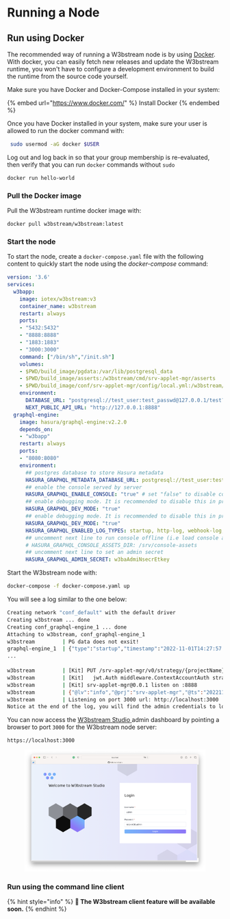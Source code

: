 # Running a Node

## Run using Docker

The recommended way of running a W3bstream node is by using [Docker](https://www.docker.com/). With docker, you can easily fetch new releases and update the W3bstream runtime, you won't have to configure a development environment to build the runtime from the source code yourself.

Make sure you have Docker and Docker-Compose installed in your system:

{% embed url="https://www.docker.com/" %}
Install Docker
{% endembed %}

Once you have Docker installed in your system, make sure your user is allowed to run the docker command with:

```bash
 sudo usermod -aG docker $USER
```

Log out and log back in so that your group membership is re-evaluated, then verify that you can run `docker` commands without `sudo`

```bash
docker run hello-world
```

### Pull the Docker image

Pull the W3bstream runtime docker image with:

```bash
docker pull w3bstream/w3bstream:latest
```

### Start the node

To start the node, create a `docker-compose.yaml` file with the following content to quickly start the node using the _docker-compose_ command:

```yaml
version: '3.6'
services:
  w3bapp:
    image: iotex/w3bstream:v3
    container_name: w3bstream
    restart: always
    ports:
    - "5432:5432"
    - "8888:8888"
    - "1883:1883"
    - "3000:3000"
    command: ["/bin/sh","/init.sh"]
    volumes:
    - $PWD/build_image/pgdata:/var/lib/postgresql_data
    - $PWD/build_image/asserts:/w3bstream/cmd/srv-applet-mgr/asserts
    - $PWD/build_image/conf/srv-applet-mgr/config/local.yml:/w3bstream/cmd/srv-applet-mgr/config/local.yml
    environment:
      DATABASE_URL: "postgresql://test_user:test_passwd@127.0.0.1/test?schema=applet_management"
      NEXT_PUBLIC_API_URL: "http://127.0.0.1:8888"
  graphql-engine:
    image: hasura/graphql-engine:v2.2.0
    depends_on:
    - "w3bapp"
    restart: always
    ports:
    - "8080:8080"
    environment:
      ## postgres database to store Hasura metadata
      HASURA_GRAPHQL_METADATA_DATABASE_URL: postgresql://test_user:test_passwd@w3bapp/test
      ## enable the console served by server
      HASURA_GRAPHQL_ENABLE_CONSOLE: "true" # set "false" to disable console
      ## enable debugging mode. It is recommended to disable this in production
      HASURA_GRAPHQL_DEV_MODE: "true"
      ## enable debugging mode. It is recommended to disable this in production
      HASURA_GRAPHQL_DEV_MODE: "true"
      HASURA_GRAPHQL_ENABLED_LOG_TYPES: startup, http-log, webhook-log, websocket-log, query-log
      ## uncomment next line to run console offline (i.e load console assets from server instead of CDN)
      # HASURA_GRAPHQL_CONSOLE_ASSETS_DIR: /srv/console-assets
      ## uncomment next line to set an admin secret
      HASURA_GRAPHQL_ADMIN_SECRET: w3baAdmiNsecrEtkey
```

Start the W3bstream node with:

```bash
docker-compose -f docker-compose.yaml up
```

You will see a log similar to the one below:

```bash
Creating network "conf_default" with the default driver
Creating w3bstream ... done
Creating conf_graphql-engine_1 ... done
Attaching to w3bstream, conf_graphql-engine_1
w3bstream         | PG data does not exsit!
graphql-engine_1  | {"type":"startup","timestamp":"2022-11-01T14:27:57.754+0000","level":"info","detail":{"kind":"server_configuration","info":{"live_query_options":{"batch_size":100,"refetch_delay":1},
...

w3bstream         | [Kit] PUT /srv-applet-mgr/v0/strategy/{projectName}/{strategyID}
w3bstream         | [Kit] 	jwt.Auth middleware.ContextAccountAuth strategy.UpdateStrategy
w3bstream         | [Kit] srv-applet-mgr@0.0.1 listen on :8888
w3bstream         | {"@lv":"info","@prj":"srv-applet-mgr","@ts":"20221101-142810.513Z","msg":"admin created"}
w3bstream         | Listening on port 3000 url: http://localhost:3000
Notice at the end of the log, you will find the admin credentials to log in and interact with the W3bstream runtime:
```

You can now access the [W3bstream Studio ](w3bstream-studio.md)admin dashboard by pointing a browser to port `3000` for the W3bstream node server:

```
https://localhost:3000
```

<figure><img src="../.gitbook/assets/image (6).png" alt=""><figcaption></figcaption></figure>

### Run using the command line client

{% hint style="info" %}
**🚧 The W3bstream client feature will be available soon.**
{% endhint %}
